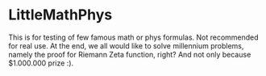 # LittleMathPhys
This is for testing of few famous math or phys formulas. Not recommended for real use.
At the end, we all would like to solve millennium problems, namely the proof for Riemann Zeta function, right?
And not only because $1.000.000 prize :).
